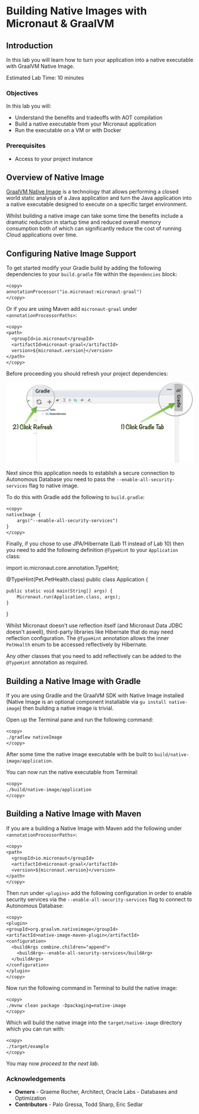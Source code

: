 # Building Native Images with Micronaut & GraalVM

## Introduction
In this lab you will learn how to turn your application into a native executable with GraalVM Native Image.

Estimated Lab Time: 10 minutes

### Objectives

In this lab you will:
* Understand the benefits and tradeoffs with AOT compilation
* Build a native executable from your Micronaut application
* Run the executable on a VM or with Docker

### Prerequisites
- Access to your project instance

## Overview of Native Image

[GraalVM Native Image](https://www.graalvm.org/reference-manual/native-image/) is a technology that allows performing a closed world static analysis of a Java application and turn the Java application into a native executable designed to execute on a specific target environment.

Whilst building a native image can take some time the benefits include a dramatic reduction in startup time and reduced overall memory consumption both of which can significantly reduce the cost of running Cloud applications over time.

## Configuring Native Image Support

To get started modify your Gradle build by adding the following dependencies to your `build.gradle` file within the `dependencies` block:

	<copy>
	annotationProcessor("io.micronaut:micronaut-graal")
	</copy>

Or if you are using Maven add `micronaut-graal` under `<annotationProcessorPaths>`:

	<copy>
    <path>
      <groupId>io.micronaut</groupId>
      <artifactId>micronaut-graal</artifactId>
      version>${micronaut.version}</version>
    </path>
	</copy>	

Before proceeding you should refresh your project dependencies:

![Project Dialog](../images/dependency-refresh.png)	

Next since this application needs to establish a secure connection to Autonomous Database you need to pass the `--enable-all-security-services` flag to native image. 

To do this with Gradle add the following to `build.gradle`:

	<copy>
	nativeImage {
	    args("--enable-all-security-services")
	}
	</copy>


Finally, if you chose to use JPA/Hibernate (Lab 11 instead of Lab 10) then you need to add the following definition `@TypeHint` to your `Application` class:

<copy>
import io.micronaut.core.annotation.TypeHint;

@TypeHint(Pet.PetHealth.class)
public class Application {

    public static void main(String[] args) {
        Micronaut.run(Application.class, args);
    }
}
</copy>

Whilst Micronaut doesn't use reflection itself (and Micronaut Data JDBC doesn't aswell), third-party libraries like Hibernate that do may need reflection configuration. The `@TypeHint` annotation allows the inner `PetHealth` enum to be accessed reflectively by Hibernate.

Any other classes that you need to add reflectively can be added to the `@TypeHint` annotation as required.

## Building a Native Image with Gradle

If you are using Gradle and the GraalVM SDK with Native Image installed (Native Image is an optional component installable via `gu install native-image`) then building a native image is trivial.

Open up the Terminal pane and run the following command:

	<copy>
	./gradlew nativeImage
	</copy>

After some time the native image executable with be built to `build/native-image/application`.

You can now run the native executable from Terminal:

	<copy>
	./build/native-image/application
	</copy>

## Building a Native Image with Maven

If you are a building a Native Image with Maven add the following under `<annotationProcessorPaths>`:

	<copy>
    <path>
      <groupId>io.micronaut</groupId>
      <artifactId>micronaut-graal</artifactId>
      <version>${micronaut.version}</version>
    </path>
	</copy>	

Then run under `<plugins>` add the following configuration in order to enable security services via the `--enable-all-security-services` flag to connect to Autonomous Database:

	<copy>
	<plugin>
	<groupId>org.graalvm.nativeimage</groupId>
	<artifactId>native-image-maven-plugin</artifactId>
	<configuration>
	  <buildArgs combine.children="append">
	    <buildArg>--enable-all-security-services</buildArg>
	  </buildArgs>
	</configuration>
	</plugin>  
	</copy>

Now run the following command in Terminal to build the native image:

	<copy>
	./mvnw clean package -Dpackaging=native-image 
	</copy>

Which will build the native image into the `target/native-image` directory which you can run with:

	<copy>
	./target/example
	</copy>


You may now *proceed to the next lab*.

### Acknowledgements
- **Owners** - Graeme Rocher, Architect, Oracle Labs - Databases and Optimization
- **Contributors** - Palo Gressa, Todd Sharp, Eric Sedlar